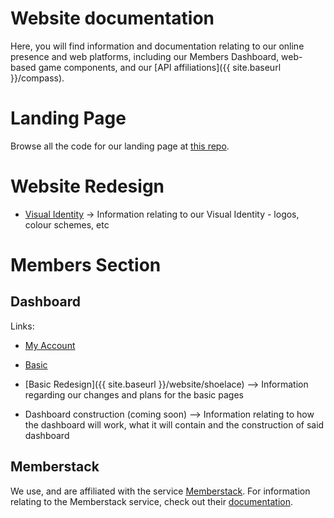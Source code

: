 # Website documentation

Here, you will find information and documentation relating to our online presence and web platforms, including our Members Dashboard, web-based game components, and our [API affiliations]({{ site.baseurl }}/compass). 

# Landing Page
Browse all the code for our landing page at [this repo](https://github.com/signal-k/signal-k.github.io). 

# Website Redesign
* [Visual Identity](https://www.notion.so/skinetics/Signal-Kinetics-Visual-Identity-Website-0f3df26b71be47c58868103374083c15) -> Information relating to our Visual Identity - logos, colour schemes, etc


# Members Section
## Dashboard

Links:
* [My Account](http://ar.skinetics.tech/account)
* [Basic](http://ar.skinetics.tech/basic/shoelace.html)

* [Basic Redesign]({{ site.baseurl }}/website/shoelace) --> Information regarding our changes and plans for the basic pages

* Dashboard construction (coming soon) --> Information relating to how the dashboard will work, what it will contain and the construction of said dashboard

## Memberstack
We use, and are affiliated with the service [Memberstack](https://app.memberstack.io). For information relating to the Memberstack service, check out their [documentation](https://help.memberstack.com/en/).

